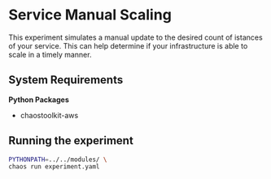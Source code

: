 # Service Manual Scaling

This experiment simulates a manual update to the desired count of istances of your service. This can help determine if your infrastructure is able to scale in a timely manner.

## System Requirements

**Python Packages**

* chaostoolkit-aws

## Running the experiment

```bash
PYTHONPATH=../../modules/ \
chaos run experiment.yaml
```
